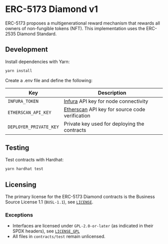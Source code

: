 # ERC-5173 Diamond v1
 
ERC-5173 proposes a multigenerational reward mechanism that rewards‌ all ‌owners of non-fungible tokens (NFT). This implementation uses the ERC-2535 Diamond Standard.
 
## Development

Install dependencies with Yarn:

```bash
yarn install
```

Create a .env file and define the following:

| Key                         | Description                                                              |
| --------------------------- | ------------------------------------------------------------------------ |
| `INFURA_TOKEN`              | [Infura](https://www.infura.io/) API key for node connectivity           |
| `ETHERSCAN_API_KEY`         | [Etherscan](https://etherscan.io//) API key for source code verification |
| `DEPLOYER_PRIVATE_KEY`      | Private key used for deploying the contracts                             |

## Testing

Test contracts with Hardhat:

```bash
yarn hardhat test
```

## Licensing

The primary license for the ERC-5173 Diamond contracts is the Business Source License 1.1 (`BUSL-1.1`), see [`LICENSE`](./LICENSE).

### Exceptions

- Interfaces are licensed under `GPL-2.0-or-later` (as indicated in their SPDX headers), see [`LICENSE_GPL`](./LICENSE_GPL)
- All files in `contracts/test` remain unlicensed.
